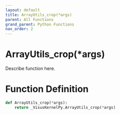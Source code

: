 ```yaml
---
layout: default
title: ArrayUtils_crop(*args)
parent: All Functions
grand_parent: Python Functions
nav_order: 2
---
```


# ArrayUtils_crop(*args)

Describe function here.

# Function Definition

```python
def ArrayUtils_crop(*args):
    return _VisusKernelPy.ArrayUtils_crop(*args)
```